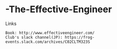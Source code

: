 # -The-Effective-Engineer

Links

    Book: http://www.effectiveengineer.com/
    Club's slack channel(JP): https://frog-events.slack.com/archives/C02CLTM323S
